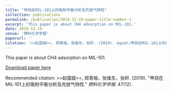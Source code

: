 ```yaml
---
title: "甲烷在MIL-101上的吸附平衡分析及充放气特性"
collection: publications
permalink: /publication/2019-12-19-paper-title-number-1
excerpt: 'This paper is about CH4 adsorption on MIL-101.'
date: 2019-12-19
venue: '燃料化学学报'
paperurl: ''
citation: '>>赵国斌<<, 郑青榕，张维东，张轩. (2019). &quot;甲烷在MIL-101上的吸附平衡分析及充放气特性.&quot; <i>燃料化学学报</i>. 47(12).'
---
```

This paper is about CH4 adsorption on MIL-101.

[Download paper here](https://rlhxxb.sxicc.ac.cn/article/id/f5ed937a-af20-43b0-a541-0b1939c9d480)

Recommended citation: >>赵国斌<<, 郑青榕，张维东，张轩. (2019). "甲烷在MIL-101上的吸附平衡分析及充放气特性." <i>燃料化学学报</i>. 47(12).

